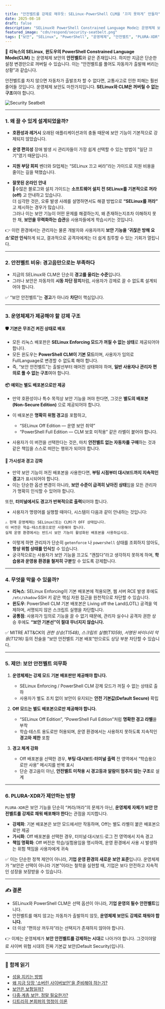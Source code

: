 ```yaml
---

title: "안전벨트를 강제로 채우듯: SELinux·PowerShell CLM을 ‘끄지 못하게’ 만들자"
date: 2025-08-18
draft: false
description: "SELinux와 PowerShell Constrained Language Mode는 운영체제 보안의 안전벨트와 같습니다. 그러나 현재는 사용자가 임의로 해제할 수 있습니다. 왜 강제가 필요하며, 어떤 방식으로 개선해야 하는지 제안합니다."
featured_image: "cdn/respond/security-seatbelt.png"
tags: ["보안", "SELinux", "PowerShell", "운영체제", "안전벨트", "PLURA-XDR"]
---
```


🚦 **리눅스의 SELinux**, **윈도우의 PowerShell Constrained Language Mode(CLM)** 는 운영체제 보안의 **안전벨트**와 같은 존재입니다.
하지만 지금은 단순한 설정 변경만으로 꺼버릴 수 있습니다. 이는 “안전벨트를 풀어도 자동차가 출발해 버리는 상황”과 같습니다.

안전벨트를 차지 않으면 자동차가 출발조차 할 수 없다면, 교통사고로 인한 피해는 훨씬 줄어들 것입니다.
운영체제 보안도 마찬가지입니다. **SELinux와 CLM은 꺼버릴 수 없는 구조**여야 합니다.

![Security Seatbelt](https://blog.plura.io/cdn/respond/security-seatbelt.png)

<!--more-->

---

### 1. **왜 끌 수 있게 설계되었을까?**

* **호환성과 레거시**
  오래된 애플리케이션과의 충돌 때문에 보안 기능이 기본적으로 강제되지 않았습니다.

* **운영 편의성**
  장애 발생 시 관리자들이 가장 쉽게 선택할 수 있는 방법이 "일단 끄기"였기 때문입니다.

* **지원 부담 회피**
  벤더와 SI업체는 “SELinux 끄고 써라”라는 가이드로 지원 비용을 줄이는 길을 택했습니다.

* **잘못된 온라인 안내**  
  🚨수많은 블로그와 설치 가이드는 **소프트웨어 설치 전 SELinux를 기본적으로 꺼라(off)** 고 안내하고 있습니다.  
  더 심각한 것은, 오류 발생 사례를 설명하면서도 해결 방법으로 **“SELinux를 꺼라”** 고 제시하는 경우가 많습니다.  
  그러나 이는 보안 기능이 어떤 문제를 해결하는지, 왜 존재하는지조차 이해하지 못한 채, **보안을 무력화하는 습관**을 사용자들에게 학습시키는 것입니다.

👉 이런 환경에서는 관리자는 물론 개발자와 사용자까지 **보안 기능을 ‘귀찮은 방해 요소’로만 인식**하게 되고, 결과적으로 공격자에게는 더 쉽게 침투할 수 있는 기회가 열립니다.

---

### 2. **안전벨트 비유: 경고음만으로는 부족하다**

* 지금의 SELinux와 CLM은 단순히 **경고를 울리는 수준**입니다.
* 그러나 보안은 자동차의 **시동 차단 장치**처럼, 사용자가 강제로 끌 수 없도록 설계되어야 합니다.

✅ “보안 안전벨트”는 **경고**가 아니라 **차단**이 핵심입니다.

---

### 3. **운영체제가 제공해야 할 강제 구조**

#### 🛡️ 기본은 무조건 켜진 상태로 배포

* 모든 리눅스 배포판은 **SELinux Enforcing 모드가 꺼질 수 없는 상태**로 제공되어야 합니다.
* 모든 윈도우는 **PowerShell CLM이 기본 모드**이며, 사용자가 임의로 FullLanguage로 변경할 수 없도록 해야 합니다.
* 즉, “보안 안전벨트”는 출발선부터 매어진 상태여야 하며, **일반 사용자나 관리자 편의로 풀 수 없는 구조**여야 합니다.

#### 📦 예외는 별도 배포본으로만 제공

* 만약 호환성이나 특수 목적상 보안 기능을 꺼야 한다면, 그것은 **별도의 배포본(Non-Secure Edition)** 으로 제공되어야 합니다.
* 이 배포본은 **명확히 위험 경고**를 포함하고,

  * “SELinux Off Edition — 운영 보안 취약”
  * “PowerShell Full Edition — CLM 보호 미적용”
    같은 라벨이 붙어야 합니다.
* 사용자가 이 버전을 선택한다는 것은, 마치 **안전벨트 없는 자동차를 구매**하는 것과 같은 책임을 스스로 떠안는 행위가 되어야 합니다.

#### 📢 가시성과 경고 강화

* 만약 보안 기능이 꺼진 배포본을 사용한다면, **부팅 시점부터 대시보드까지 지속적인 경고**가 표시되어야 합니다.
* 이는 단순한 옵션 변경이 아니라, **보안 수준이 급격히 낮아진 상태**임을 모든 관리자가 명확히 인식할 수 있어야 합니다.

또한, **터미널에서도 경고가 반복적으로 출력**되어야 합니다.

* 사용자가 명령어를 실행할 때마다, 시스템이 다음과 같이 안내하는 것입니다:

```text
⚠️ 현재 운영체제는 SELinux(또는 CLM)가 OFF 상태입니다.
이 버전은 학습·테스트용으로만 사용해야 합니다.
실제 운영 환경에서는 반드시 보안 기능이 활성화된 배포본을 사용하십시오.
```

* 이렇게 하면 관리자가 단순히 `getenforce` 나 `powershell` 상태를 조회하지 않아도, **항상 위험 상태를 인식**할 수 있습니다.
* 궁극적으로는 사용자가 보안 기능을 끄고도 “괜찮다”라고 생각하지 못하게 하며,
  **학습용과 운영용 환경을 철저히 구분**할 수 있도록 강제합니다.

---

### 4. **무엇을 막을 수 있을까?**

* **리눅스**: SELinux Enforcing이 기본 배포본에 적용되면, 웹 서버 RCE 발생 후에도 `/etc/shadow`·SSH 키 같은 핵심 자원 접근을 원천적으로 차단할 수 있습니다.
* **윈도우**: PowerShell CLM 기본 배포본은 Living off the Land(LOTL) 공격을 억제하며, 서명되지 않은 스크립트 실행을 차단합니다.
* **공통점**: 사용자가 임의로 기능을 끌 수 없기 때문에, 관리자 실수나 공격자 권한 상승 후에도 **“보안 기본선”이 절대 무너지지 않습니다.**

✅ MITRE ATT\&CK의 *권한 상승(T1548)*, *스크립트 실행(T1059)*, *서명된 바이너리 악용(T1216)* 등의 전술을 “보안 안전벨트 기본 배포”만으로도 상당 부분 차단할 수 있습니다.

---

### 5. **제안: 보안 안전벨트 의무화**

1. **운영체제는 강제 모드 기본 배포판만 제공해야 합니다.**

   * SELinux Enforcing / PowerShell CLM 강제 모드가 꺼질 수 없는 상태로 출하
   * 사용자가 별도 조치 없이 보안이 유지되는 **안전 기본값(Default Secure)** 확립

2. **Off 모드는 별도 배포본으로만 제공해야 합니다.**

   * “SELinux Off Edition”, “PowerShell Full Edition”처럼 **명확한 경고 라벨**을 부착
   * 학습·테스트 용도로만 허용되며, 운영 환경에서는 사용하지 못하도록 지속적인 **경고와 제한** 포함

3. **경고 체계 강화**

   * Off 배포본을 선택한 경우, **부팅·대시보드·터미널 출력** 전 영역에서 “학습용으로만 사용” 메시지를 반복 표시
   * 단순 경고음이 아닌, **안전벨트 미착용 시 경고등과 알람이 멈추지 않는 구조**로 설계

---

### 6. **PLURA-XDR가 제안하는 방향**

`PLURA-XDR`은 보안 기능을 단순히 “켜라/꺼라”의 문제가 아닌,
**운영체제 자체가 보안 안전벨트를 강제로 채워 배포해야 한다**는 관점을 지지합니다.

* **강제화**: 기본 배포본은 보안 모드에서만 작동하며, Off는 별도 라벨이 붙은 배포본으로만 제공
* **가시화**: Off 배포본을 선택한 경우, 터미널·대시보드·로그 전 영역에서 지속 경고
* **책임 명확화**: Off 버전은 학습/실험용임을 명시하여, 운영 환경에서 사용 시 발생하는 위험 책임을 사용자에게 귀속

✅ 이는 단순한 정책 제안이 아니라, **기업 운영 환경의 새로운 보안 표준**입니다.
운영체제가 “보안은 선택이 아니라 기본”이라는 철학을 실현할 때, 기업은 보다 안전하고 지속적인 성장을 보장받을 수 있습니다.

---

### ✍️ 결론

* SELinux와 PowerShell CLM은 선택 옵션이 아니라, **기업 운영의 필수 안전벨트**입니다.
* 안전벨트를 매지 않고는 자동차가 출발하지 않듯, **운영체제 보안도 강제로 채워야 합니다.**
* 더 이상 “편의상 꺼두자”라는 선택지가 존재하지 않아야 합니다.

👉 이제는 운영체제가 **보안 안전벨트를 강제하는 시대**로 나아가야 합니다.
그것이야말로 사이버 위협 시대의 진짜 기본값 보안(Default Security)입니다.

---

### 📖 **함께 읽기**  
- [성을 지키는 방법](https://blog.plura.io/ko/column/policy-fable/)
- [왜 지금 당장 '소버린 사이버보안'을 준비해야 하는가?](https://blog.plura.io/ko/column/sovereign-cybersecurity/)
- [보안은 보험일까?](https://blog.plura.io/ko/column/cybersecurity_vs_insurance/)
- [다중∙계층 보안, 정말 필요한가?](https://blog.plura.io/ko/column/overkill-multi-layer-security/)
- [디트리히 본회퍼의 멍청이 이론](https://blog.plura.io/ko/column/theory-of-stupidity/)
